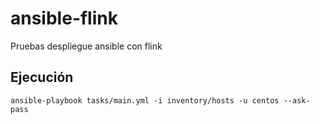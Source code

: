 # ansible-flink
Pruebas despliegue ansible con flink

## Ejecución    
```
ansible-playbook tasks/main.yml -i inventory/hosts -u centos --ask-pass 
```
